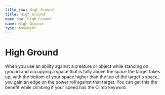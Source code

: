 ```yaml
---
title_raw: High Ground
title: High Ground
name_raw: High Ground
name: High Ground
type: movement
---
```


# High Ground

When you use an ability against a creature or object while standing on ground and occupying a space that is fully above the space the target takes up, with the bottom of your space higher than the top of the target's space, you gain an edge on the power roll against that target. You can get this the benefit while climbing if your speed has the Climb keyword.
